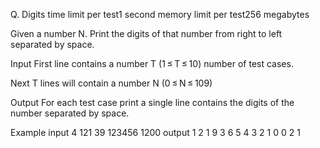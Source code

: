 Q. Digits
time limit per test1 second
memory limit per test256 megabytes

Given a number N. Print the digits of that number from right to left separated by space.

Input
First line contains a number T (1 ≤ T ≤ 10) number of test cases.

Next T lines will contain a number N (0 ≤ N ≤ 109)

Output
For each test case print a single line contains the digits of the number separated by space.

Example
input
4
121
39
123456
1200
output
1 2 1
9 3
6 5 4 3 2 1
0 0 2 1
